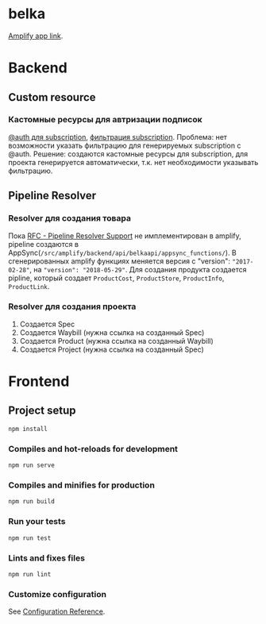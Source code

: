 # belka

[Amplify app link](https://develop.d2qe2vztgjyt54.amplifyapp.com/).

# Backend

## Custom resource
### Кастомные ресурсы для автризации подписок
[@auth для subscription](https://aws-amplify.github.io/docs/cli-toolchain/graphql#authorizing-subscriptions), [фильтрация subscription](https://aws-amplify.github.io/docs/cli-toolchain/graphql#filter-subscriptions-by-model-fields-andor-relations).
Проблема: нет возможности указать фильтрацию для генерируемых subscription с @auth.
Решение: создаются кастомные ресурсы для subscription, для проекта генерируется автоматически, т.к. нет необходимости указывать фильтрацию.

## Pipeline Resolver
### Resolver для создания товара
Пока [RFC - Pipeline Resolver Support](https://github.com/aws-amplify/amplify-cli/issues/1055) не имплементирован в amplify, pipeline создаются в AppSync(`/src/amplify/backend/api/belkaapi/appsync_functions/`).
В сгенерированных amplify функциях меняется версия с "version": `"2017-02-28"`, на `"version": "2018-05-29"`.
Для создания продукта создается pipline, который создает `ProductCost`, `ProductStore`, `ProductInfo`, `ProductLink`.

### Resolver для создания проекта
1. Создается Spec
2. Создается Waybill (нужна ссылка на созданный Spec)
3. Создается Product (нужна ссылка на созданный Waybill)
4. Создается Project (нужна ссылка на созданный Spec)

# Frontend

## Project setup
```
npm install
```

### Compiles and hot-reloads for development
```
npm run serve
```

### Compiles and minifies for production
```
npm run build
```

### Run your tests
```
npm run test
```

### Lints and fixes files
```
npm run lint
```

### Customize configuration
See [Configuration Reference](https://cli.vuejs.org/config/).
